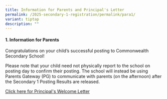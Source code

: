 ```yaml
---
title: Information for Parents and Principal's Letter
permalink: /2025-secondary-1-registration/permalink/para1/
variant: tiptap
description: ""
---
```

<h4>1. Information for Parents</h4>
<p>Congratulations on your child’s successful posting to Commonwealth Secondary
School!</p>
<p>Please note that your child need not physically report to the school on
posting day to confirm their posting. The school will instead be using
Parents Gateway (PG) to communicate with parents (on the afternoon) after
the Secondary 1 Posting Results are released.</p>
<p><a href="/files/2025 Sec 1 Registration/1_Principal_Welcome_letter.pdf" rel="noopener nofollow" target="_blank">Click here for Principal's Welcome Letter</a>
</p>
